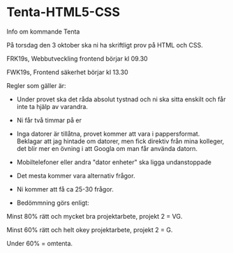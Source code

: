 # Tenta-HTML5-CSS
Info om kommande Tenta

På torsdag den 3 oktober ska ni ha skriftligt prov på HTML och CSS.

FRK19s, Webbutveckling frontend börjar kl 09.30  

FWK19s, Frontend säkerhet börjar kl 13.30



Regler som gäller är:

- Under provet ska det råda absolut tystnad och ni ska sitta enskilt och får inte ta hjälp av varandra.

- Ni får två timmar på er

- Inga datorer är tillåtna, provet kommer att vara i pappersformat. 
  Beklagar att jag hintade om datorer, men fick direktiv från mina kolleger, det blir mer en övning i att Googla om man får använda         datorn.
  
- Mobiltelefoner eller andra "dator enheter" ska ligga undanstoppade  

- Det mesta kommer vara alternativ frågor. 

- Ni kommer att få ca 25-30 frågor.

- Bedömmning görs enligt: 

Minst 80% rätt och mycket bra projektarbete, projekt 2 = VG.

Minst 60% rätt och helt okey projektarbete, projekt 2 = G.

Under 60% = omtenta.




